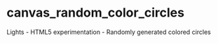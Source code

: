canvas_random_color_circles
===========================

Lights - HTML5 experimentation - Randomly generated colored circles
